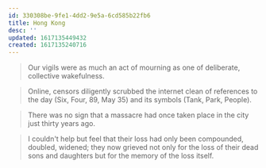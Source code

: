 ```yaml
---
id: 330308be-9fe1-4dd2-9e5a-6cd585b22fb6
title: Hong Kong
desc: ''
updated: 1617135449432
created: 1617135240716
---
```



>Our vigils were as much an act of mourning as one of deliberate,
>collective wakefulness.

>Online, censors diligently scrubbed the internet clean of references
>to the day (Six, Four, 89, May 35) and its symbols (Tank, Park, People).

>There was no sign that a massacre had once taken place in the city just
>thirty years ago.

>I couldn't help but feel that their loss had only been compounded,
>doubled, widened; they now grieved not only for the loss of their dead
>sons and daughters but for the memory of the loss itself.
